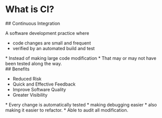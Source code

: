 # What is CI?

<section>
## Continuous Integration

A software development practice where
- code changes are small and frequent
- verified by an automated build and test

<aside class="notes">
* Instead of making large code modification
* That may or may not have been tested along the way.

</aside>
</section>
<!-- -->

<section>
## Benefits

* Reduced Risk
* Quick and Effective Feedback
* Improve Software Quality
* Greater Visibility

<aside class="notes">
* Every change is automatically tested
* making debugging easier
* also making it easier to refactor.
* Able to audit all modification.
</aside>
</section>
<!-- -->

<!--
* https://www.thoughtworks.com/continuous-integration
* https://www.agilealliance.org/glossary/continuous-integration/
* https://aws.amazon.com/devops/continuous-integration/
-->
